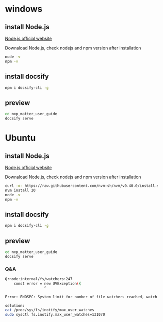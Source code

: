 # windows

## install Node.js
[Node.js official website](https://nodejs.org/en)

Downaload Node.js, check nodejs and npm version after installation
```sh
node -v
npm -v
```

## install docsify

```sh
npm i docsify-cli -g
```

## preview
```sh
cd nxp_matter_user_guide
docsify serve
```

# Ubuntu

## install Node.js
[Node.js official website](https://nodejs.org/en)

Downaload Node.js, check nodejs and npm version after installation
```sh
curl -o- https://raw.githubusercontent.com/nvm-sh/nvm/v0.40.0/install.sh | bash
nvm install 20
node -v
npm -v
```

## install docsify

```sh
npm i docsify-cli -g
```

## preview
```sh
cd nxp_matter_user_guide
docsify serve
```
### Q&A
```sh
Q:node:internal/fs/watchers:247
    const error = new UVException({
                  ^

Error: ENOSPC: System limit for number of file watchers reached, watch '/home/gnar/code/matter/nxp_matter_user_guide/versions.js'

solution:
cat /proc/sys/fs/inotify/max_user_watches
sudo sysctl fs.inotify.max_user_watches=131070
```
